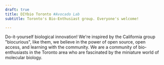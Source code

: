```yaml
---
draft: true
title: DIYbio Toronto #Avocado Lab
subtitle: Toronto's Bio-Enthusiast group. Everyone's welcome!

---
```

Do-it-yourself biological innovation! We're inspired by the California group "biocurious", like them, we believe in the power of open source, open access, and learning with the community. We are a community of bio-enthusiasts in the Toronto area who are fascinated by the miniature world of molecular biology.

